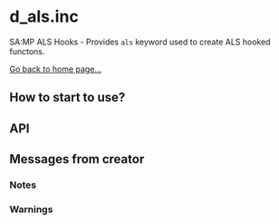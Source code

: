 # d_als.inc
SA:MP ALS Hooks - Provides `als` keyword used to create ALS hooked functons.

[Go back to home page...](README.md)

## How to start to use?
## API
## Messages from creator
### Notes
### Warnings
